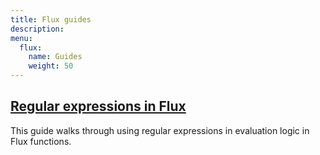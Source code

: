 ```yaml
---
title: Flux guides
description:
menu:
  flux:
    name: Guides
    weight: 50
---
```


## [Regular expressions in Flux](/flux/v0.7/guides/regular-expressions)
This guide walks through using regular expressions in evaluation logic in Flux functions.
